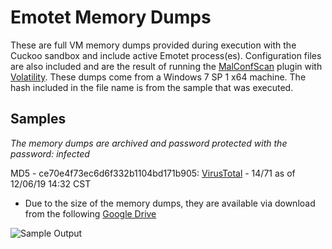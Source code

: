 # Emotet Memory Dumps

These are full VM memory dumps provided during execution with the Cuckoo sandbox and include active Emotet process(es). Configuration files are also included and are the result of running the [MalConfScan](https://github.com/JPCERTCC/MalConfScan-with-Cuckoo) plugin with [Volatility](https://www.volatilityfoundation.org/).  These dumps come from a Windows 7 SP 1 x64 machine. The hash included in the file name is from the sample that was executed.

## Samples

*The memory dumps are archived and password protected with the password: infected*

MD5 - ce70e4f73ec6d6f332b1104bd171b905: [VirusTotal](https://www.virustotal.com/gui/file/b829d7f1877385fdef8c2b1582955d7f6b636c8cbe9081bbba488323b6a14b81/detection) - 14/71 as of 12/06/19 14:32 CST
* Due to the size of the memory dumps, they are available via download from the following [Google Drive](https://drive.google.com/file/d/1RPh4wsdC1sHmRA7A7aOfzBaRbRWEUyqL/view?usp=sharing)

![Sample Output](https://github.com/jstrosch/malware-samples/blob/master/memory_dumps/emotet/output_ce70e4f73ec6d6f332b1104bd171b905.png)